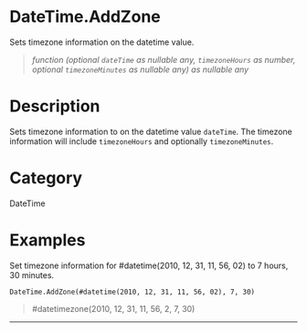 ﻿# DateTime.AddZone
Sets timezone information on the datetime value.
> _function (optional <code>dateTime</code> as nullable any, <code>timezoneHours</code> as number, optional <code>timezoneMinutes</code> as nullable any) as nullable any_
# Description 
Sets timezone information to on the datetime value <code>dateTime</code>. The timezone information will include <code>timezoneHours</code> and optionally <code>timezoneMinutes</code>.
# Category 
DateTime
# Examples 
Set timezone information for #datetime(2010, 12, 31, 11, 56, 02) to 7 hours, 30 minutes.
```
DateTime.AddZone(#datetime(2010, 12, 31, 11, 56, 02), 7, 30)
```
> #datetimezone(2010, 12, 31, 11, 56, 2, 7, 30)
***
